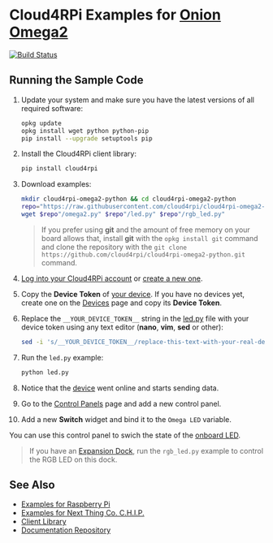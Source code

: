 Cloud4RPi Examples for [Onion Omega2](https://onion.io/omega2/)
=========================================================================================================================

[![Build Status](https://travis-ci.org/cloud4rpi/cloud4rpi-omega2-python.svg?branch=master)](https://travis-ci.org/cloud4rpi/cloud4rpi-omega2-python)

## Running the Sample Code

1. Update your system and make sure you have the latest versions of all required software:
    ```sh
    opkg update
    opkg install wget python python-pip
    pip install --upgrade setuptools pip
    ```
2. Install the Cloud4RPi client library:
    ```sh
    pip install cloud4rpi
    ```
3. Download examples:
    ```sh
    mkdir cloud4rpi-omega2-python && cd cloud4rpi-omega2-python
    repo="https://raw.githubusercontent.com/cloud4rpi/cloud4rpi-omega2-python/master"
    wget $repo"/omega2.py" $repo"/led.py" $repo"/rgb_led.py"
    ```

    > If you prefer using **git** and the amount of free memory on your board allows that, install **git** with the `opkg install git` command and clone the repository with the `git clone https://github.com/cloud4rpi/cloud4rpi-omega2-python.git` command.

4. [Log into your Cloud4RPi account](https://cloud4rpi.io/auth) or [create a new one](https://cloud4rpi.io/auth/signup).
5. Copy the **Device Token** of [your device](https://cloud4rpi.io/devices). If you have no devices yet, create one on the [Devices](https://cloud4rpi.io/devices) page and copy its **Device Token**.
6. Replace the `__YOUR_DEVICE_TOKEN__` string in the [led.py](https://github.com/cloud4rpi/cloud4rpi-omega2-python/blob/master/led.py) file with your device token using any text editor (**nano**, **vim**, **sed** or other):
    ```sh
    sed -i 's/__YOUR_DEVICE_TOKEN__/replace-this-text-with-your-real-device-token/' led.py
    ```
7. Run the `led.py` example:
    ```sh
    python led.py
    ```
8. Notice that the [device](https://cloud4rpi.io/devices) went online and starts sending data.
9. Go to the [Control Panels](https://cloud4rpi.io/control-panels/) page and add a new control panel.
10. Add a new **Switch** widget and bind it to the `Omega LED` variable.

You can use this control panel to swich the state of the [onboard LED](https://docs.onion.io/omega2-docs/the-omega-led.html).


> If you have an [Expansion Dock](https://docs.onion.io/omega2-docs/expansion-dock.html), run the `rgb_led.py` example to control the RGB LED on this dock.

## See Also

* [Examples for Raspberry Pi](https://github.com/cloud4rpi/cloud4rpi-raspberrypi-python)
* [Examples for Next Thing Co. C.H.I.P.](https://github.com/cloud4rpi/cloud4rpi-chip-python)
* [Client Library](https://github.com/cloud4rpi/cloud4rpi)
* [Documentation Repository](https://github.com/cloud4rpi/docs)
